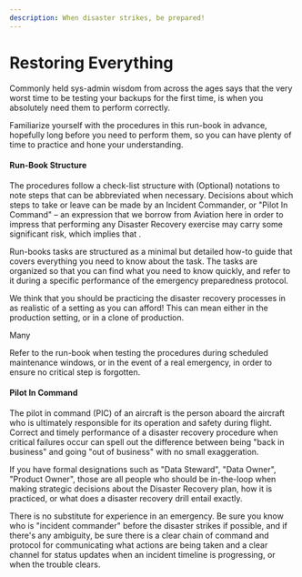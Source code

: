 ```yaml
---
description: When disaster strikes, be prepared!
---
```


# Restoring Everything

Commonly held sys-admin wisdom from across the ages says that the very worst time to be testing your backups for the first time, is when you absolutely need them to perform correctly.

Familiarize yourself with the procedures in this run-book in advance, hopefully long before you need to perform them, so you can have plenty of time to practice and hone your understanding.

#### Run-Book Structure

The procedures follow a check-list structure with (Optional) notations to note steps that can be abbreviated when necessary. Decisions about which steps to take or leave can be made by an Incident Commander, or "Pilot In Command" – an expression that we borrow from Aviation here in order to impress that performing any Disaster Recovery exercise may carry some significant risk, which implies that .

Run-books tasks are structured as a minimal but detailed how-to guide that covers everything you need to know about the task. The tasks are organized so that you can find what you need to know quickly, and refer to it during a specific performance of the emergency preparedness protocol.

We think that you should be practicing the disaster recovery processes in as realistic of a setting as you can afford! This can mean either in the production setting, or in a clone of production.

Many&#x20;

Refer to the run-book when testing the procedures during scheduled maintenance windows, or in the event of a real emergency, in order to ensure no critical step is forgotten.

#### Pilot In Command

The pilot in command (PIC) of an aircraft is the person aboard the aircraft who is ultimately responsible for its operation and safety during flight. Correct and timely performance of a disaster recovery procedure when critical failures occur can spell out the difference between being "back in business" and going "out of business" with no small exaggeration.

If you have formal designations such as "Data Steward", "Data Owner", "Product Owner", those are all people who should be in-the-loop when making strategic decisions about the Disaster Recovery plan, how it is practiced, or what does a disaster recovery drill entail exactly.

There is no substitute for experience in an emergency. Be sure you know who is "incident commander" before the disaster strikes if possible, and if there's any ambiguity, be sure there is a clear chain of command and protocol for communicating what actions are being taken and a clear channel for status updates when an incident timeline is progressing, or when the trouble clears.
